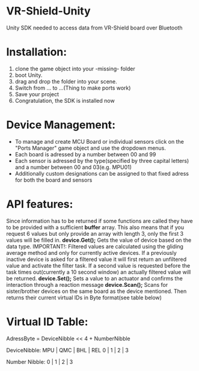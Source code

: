# VR-Shield-Unity
Unity SDK needed to access data from VR-Shield board over Bluetooth

# Installation:
1.  clone the game object into your -missing- folder 
2.  boot Unity.
3.  drag and drop the folder into your scene. 
4.  Switch from ... to ...(Thing to make ports work)
5.  Save your project
6.  Congratulation, the SDK is installed now

# Device Management:
- To manage and create MCU Board or individual sensors click on the "Ports Manager" game object and use the dropdown menus.
- Each board is adressed by a number between 00 and 99
- Each sensor is adressed by the type(specified by three capital letters) and a number between 00 and 03(e.g. MPU01)
- Additionally custom designations can be assigned to that fixed adress for both the board and sensors


# API features:
Since information has to be returned if some functions are called they have to be provided with a sufficient **buffer** array. This also means that if you request 6 values but only provide an array with length 3, only the first 3 values will be filled in.
**device.Get();**
Gets the value of device based on the data type. IMPORTANT!: Filtered values are calculated using the gliding average method and only for currently active devices. If a previously inactive device is asked for a filtered value it will first return an unfiltered value and activate the filter task. If a second value is requested before the task times out(currently a 10 second window) an actually filtered value will be returned. 
**device.Set();**
Sets a value to an actuator and confirms the interaction through a reaction message
**device.Scan();**
Scans for sister/brother devices on the same board as the device mentioned. Then returns their current virtual IDs in Byte format(see table below)


# Virtual ID Table:
AdressByte = DeviceNibble << 4 +  NumberNibble

DeviceNibble:
MPU | QMC | BHL | REL
 0  |  1  |  2  |  3
 
Number Nibble:
 0  |  1  |  2  |  3
